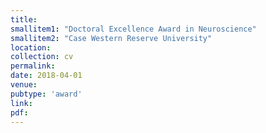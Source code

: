 ```yaml
---
title: 
smallitem1: "Doctoral Excellence Award in Neuroscience"
smallitem2: "Case Western Reserve University"
location: 
collection: cv
permalink:
date: 2018-04-01
venue: 
pubtype: 'award'
link: 
pdf: 
---
```

